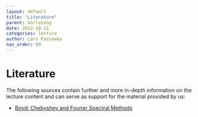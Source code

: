 ```yaml
---
layout: default
title: "Literature"
parent: Vorlesung
date: 2022-10-11
categories: lecture
author: Lars Pastewka
nav_order: 99
---
```


# Literature

The following sources contain further and more in-depth information on the lecture content and can serve as support for the material provided by us:

* [Boyd: Chebyshev and Fourier Spectral Methods](https://depts.washington.edu/ph506/Boyd.pdf) 